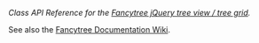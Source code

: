 *Class API Reference for the [Fancytree jQuery tree view / tree grid](https://github.com/mar10/fancytree/).*

See also the [Fancytree Documentation Wiki](https://github.com/mar10/fancytree/wiki/).

